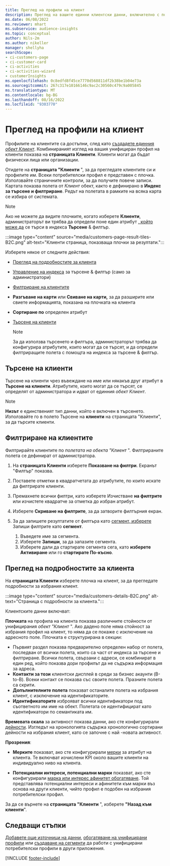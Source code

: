 ```yaml
---
title: Преглед на профили на клиент
description: Преглед на вашите единни клиентски данни, включително с помощта на търсене и филтриране
ms.date: 06/08/2022
ms.reviewer: mhart
ms.subservice: audience-insights
ms.topic: conceptual
author: Nils-2m
ms.author: nikeller
manager: shellyha
searchScope:
- ci-customers-page
- ci-customer-card
- ci-activities
- ci-activities-wizard
- customerInsights
ms.openlocfilehash: 0c8edfd8f45ce7770d568811df2b38be1b04e73a
ms.sourcegitcommit: 267c317e10166146c9ac2c30560c479c9a005845
ms.translationtype: MT
ms.contentlocale: bg-BG
ms.lasthandoff: 08/16/2022
ms.locfileid: "9303770"
---
```

# <a name="view-customer-profiles"></a>Преглед на профили на клиент

Профилите на клиентите са достъпни, след като [създадете единния *обект Клиент*](data-unification.md). Комбинираният изглед на вашия унифициран профил на клиенти показва на **страницата Клиенти**. Клиенти могат да бъдат физически лица или организации.

Отидете на **страницата "Клиенти** ", за да прегледате клиентите си и профилите им. Всеки потребителски профил е представен с плочка. Използвайте страничните контроли, за да получите повече записи. Картата показва полета от *Клиент* обект, както е дефинирано в **Индекс за търсене и филтриране**. Редът на полетата в рамките на всяка карта се избира от системата.

> [!NOTE]
> Ако не можете да видите плочките, когато изберете **Клиенти**, администраторът ви трябва да определи поне един атрибут [, който може да](search-filter-index.md) се търси в индекса **Търсене** & филтър.

:::image type="content" source="media/customers-page-result-tiles-B2C.png" alt-text="Клиенти страница, показваща плочки за резултати.":::

Изберете някое от следните действия:
- [Преглед на подробностите за клиента](#view-customer-details)
- [Управление на индекса](search-filter-index.md) за търсене & филтър (само за администратори)
- [Филтриране на клиентите](#filter-customers)
- **Разгъване на карти** или **Свиване на карти,** за да разширите или свиете информацията, показана на плочката на клиента
- **Сортиране по** определен атрибут
- [Търсене на клиенти](#search-for-customers)

  > [!NOTE]
  > За да използва търсенето и филтъра, администраторът трябва да конфигурира атрибутите, които могат да се търсят, и да определи филтриращите полета с помощта на индекса за търсене & филтър.

## <a name="search-for-customers"></a>Търсене на клиенти

Търсене на клиенти чрез въвеждане на име или някакъв друг атрибут в **Търсене на клиенти**. Атрибутите, които могат да се търсят, се определят от администратора и идват от единния *обект Клиент*.

> [!NOTE]
> **Низът** е единственият тип данни, който е включен в търсенето. Използвайте го в полето Търсене на **клиенти** на страницата "Клиенти", за да търсите клиенти.

## <a name="filter-customers"></a>Филтриране на клиентите

Филтрирайте клиентите по *полетата на обекта "Клиент* ". Филтрираните полета се дефинират от администратора.

1. На **страницата Клиенти** изберете **Показване на филтри**. Екранът "Филтър" показва.

1. Поставете отметки в квадратчетата до атрибутите, по които искате да филтрирате клиенти.

1. Премахнете всички филтри, като изберете Изчистване **на филтрите** или изчистете квадратче за отметка до избран атрибут.

1. Изберете **Скриване на филтрите**, за да затворите филтърния екран.

1. За да запишете резултатите от филтъра като [сегмент, изберете](segments.md) Запиши филтрите като **сегмент**.
   1. Въведете име за сегмента.
   1. Изберете **Запиши**, за да запазите сегмента.
   1. Изберете дали да стартирате сегмента сега, като **изберете Активиране** или го **стартирате По-късно**.

## <a name="view-customer-details"></a>Преглед на подробностите за клиента

На **страницата Клиенти** изберете плочка на клиент, за да прегледате подробности за избрания клиент.

:::image type="content" source="media/customers-details-B2C.png" alt-text="Страница с подробности за клиента.":::

Клиентските данни включват:

**Плочката** на профила на клиента показва различните стойности от унифицирания *обект "Клиент* ". Ако дадено поле няма стойност за избрания профил на клиент, то няма да се покаже с изключение на адресното поле. Плочката е структурирана в секции:

- Първият раздел показва предварително определен набор от полета, последван от всички полета, които са част от индекса за търсене и филтриране. Всички полета, свързани с адреси, се комбинират в един ред, който показва дори профилът да не съдържа информация за адреса.
- **Контакти за този** клиентски дисплей в среди за бизнес акаунти (B-to-B). Всеки контакт се показва със своите полета. Празните полета са скрити.
- **Допълнителните полета** показват останалите полета на избрания клиент, с изключение на идентификаторите.
- **Идентификаторите** изброяват всички идентификатори под съответното им име на обект. Полетата се идентифицират като идентификатори по семантиката им.

**Времевата скала** за активност показва данни, ако сте конфигурирали [дейности](activities.md). Изгледът на хронологията съдържа хронологично сортирани дейности на избрания клиент, като се започне с най -новата активност.

**Прозрения**:

- **Мерките** показват, ако сте конфигурирали [мерки](measures.md) за атрибут на клиента. Те включват изчислени KPI около вашите клиенти на индивидуално ниво на клиента.

- **Потенциални интереси, потенциални марки** показват, ако сте конфигурирали [марка или интерес афинитет обогатяване](enrichment-microsoft.md). Той представлява потенциални интереси и афинитети към марки въз основа на други клиенти, чийто профил е подобен на избрания потребителски профил.

За да се върнете на **страницата "Клиенти** ", изберете **"Назад към клиенти**".

## <a name="next-steps"></a>Следващи стъпки

[Добавете още източници на данни](data-sources.md), [обогатяване на унифицирани профили](enrichment-hub.md) или [създаване на сегменти](segments.md) да работи с унифицирани потребителски профили в други приложения.

[!INCLUDE [footer-include](includes/footer-banner.md)]

